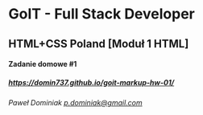 # GoIT - Full Stack Developer

## HTML+CSS Poland [Moduł 1 HTML]

#### Zadanie domowe #1

##### https://domin737.github.io/goit-markup-hw-01/

_Paweł Dominiak <p.dominiak@gmail.com>_
